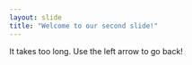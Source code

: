 ```yaml
---
layout: slide
title: "Welcome to our second slide!"
---
```

It takes too long.
Use the left arrow to go back!
